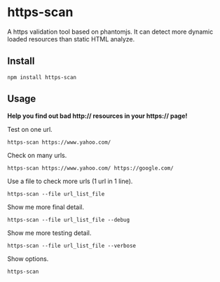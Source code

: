 https-scan
==========

A https validation tool based on phantomjs. It can detect more dynamic loaded resources than static HTML analyze.

Install
-------

```
npm install https-scan
```

Usage
-----

**Help you find out bad http:// resources in your https:// page!**

Test on one url.

```
https-scan https://www.yahoo.com/
```

Check on many urls.

```
https-scan https://www.yahoo.com/ https://google.com/
```

Use a file to check more urls (1 url in 1 line).

```
https-scan --file url_list_file
```

Show me more final detail.

```
https-scan --file url_list_file --debug
```

Show me more testing detail.

```
https-scan --file url_list_file --verbose
```

Show options.

```
https-scan
```
